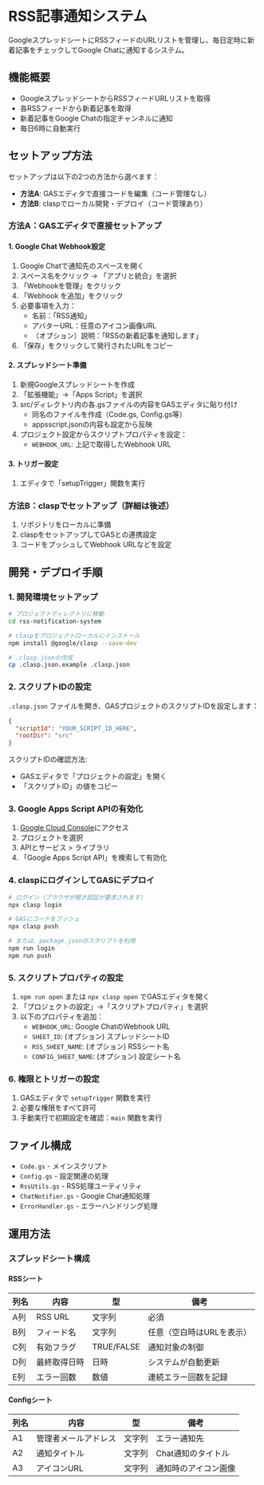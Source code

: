 # RSS記事通知システム

GoogleスプレッドシートにRSSフィードのURLリストを管理し、毎日定時に新着記事をチェックしてGoogle Chatに通知するシステム。

## 機能概要

- GoogleスプレッドシートからRSSフィードURLリストを取得
- 各RSSフィードから新着記事を取得
- 新着記事をGoogle Chatの指定チャンネルに通知
- 毎日6時に自動実行

## セットアップ方法

セットアップは以下の2つの方法から選べます：

- **方法A**: GASエディタで直接コードを編集（コード管理なし）
- **方法B**: claspでローカル開発・デプロイ（コード管理あり）

### 方法A：GASエディタで直接セットアップ

#### 1. Google Chat Webhook設定

1. Google Chatで通知先のスペースを開く
2. スペース名をクリック → 「アプリと統合」を選択
3. 「Webhookを管理」をクリック
4. 「Webhook を追加」をクリック
5. 必要事項を入力：
   - 名前：「RSS通知」
   - アバターURL：任意のアイコン画像URL
   - （オプション）説明：「RSSの新着記事を通知します」
6. 「保存」をクリックして発行されたURLをコピー

#### 2. スプレッドシート準備

1. 新規Googleスプレッドシートを作成
2. 「拡張機能」→「Apps Script」を選択
3. src/ディレクトリ内の各.gsファイルの内容をGASエディタに貼り付け
   - 同名のファイルを作成（Code.gs, Config.gs等）
   - appsscript.jsonの内容も設定から反映
4. プロジェクト設定からスクリプトプロパティを設定：
   - `WEBHOOK_URL`: 上記で取得したWebhook URL

#### 3. トリガー設定

1. エディタで「setupTrigger」関数を実行

### 方法B：claspでセットアップ（詳細は後述）

1. リポジトリをローカルに準備
2. claspをセットアップしてGASとの連携設定
3. コードをプッシュしてWebhook URLなどを設定

## 開発・デプロイ手順

### 1. 開発環境セットアップ

```bash
# プロジェクトディレクトリに移動
cd rss-notification-system

# claspをプロジェクトローカルにインストール
npm install @google/clasp --save-dev

# .clasp.jsonの作成
cp .clasp.json.example .clasp.json
```

### 2. スクリプトIDの設定

`.clasp.json` ファイルを開き、GASプロジェクトのスクリプトIDを設定します：

```json
{
  "scriptId": "YOUR_SCRIPT_ID_HERE",
  "rootDir": "src"
}
```

スクリプトIDの確認方法:
- GASエディタで「プロジェクトの設定」を開く
- 「スクリプトID」の値をコピー

### 3. Google Apps Script APIの有効化

1. [Google Cloud Console](https://console.cloud.google.com/)にアクセス
2. プロジェクトを選択
3. APIとサービス > ライブラリ
4. 「Google Apps Script API」を検索して有効化

### 4. claspにログインしてGASにデプロイ

```bash
# ログイン（ブラウザが開き認証が要求されます）
npx clasp login

# GASにコードをプッシュ
npx clasp push

# または、package.jsonのスクリプトを利用
npm run login
npm run push
```

### 5. スクリプトプロパティの設定

1. `npm run open` または `npx clasp open` でGASエディタを開く
2. 「プロジェクトの設定」→「スクリプトプロパティ」を選択
3. 以下のプロパティを追加：
   - `WEBHOOK_URL`: Google ChatのWebhook URL
   - `SHEET_ID`: (オプション) スプレッドシートID
   - `RSS_SHEET_NAME`: (オプション) RSSシート名
   - `CONFIG_SHEET_NAME`: (オプション) 設定シート名

### 6. 権限とトリガーの設定

1. GASエディタで `setupTrigger` 関数を実行
2. 必要な権限をすべて許可
3. 手動実行で初期設定を確認：`main` 関数を実行

## ファイル構成

- `Code.gs` - メインスクリプト
- `Config.gs` - 設定関連の処理
- `RssUtils.gs` - RSS処理ユーティリティ
- `ChatNotifier.gs` - Google Chat通知処理
- `ErrorHandler.gs` - エラーハンドリング処理

## 運用方法

### スプレッドシート構成

#### RSSシート
| 列名 | 内容 | 型 | 備考 |
|------|------|-----|------|
| A列 | RSS URL | 文字列 | 必須 |
| B列 | フィード名 | 文字列 | 任意（空白時はURLを表示） |
| C列 | 有効フラグ | TRUE/FALSE | 通知対象の制御 |
| D列 | 最終取得日時 | 日時 | システムが自動更新 |
| E列 | エラー回数 | 数値 | 連続エラー回数を記録 |

#### Configシート
| 列名 | 内容 | 型 | 備考 |
|------|------|-----|------|
| A1 | 管理者メールアドレス | 文字列 | エラー通知先 |
| A2 | 通知タイトル | 文字列 | Chat通知のタイトル |
| A3 | アイコンURL | 文字列 | 通知時のアイコン画像 |